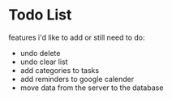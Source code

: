 # Todo List

features i'd like to add or still need to do: 

- undo delete
- undo clear list
- add categories to tasks
- add reminders to google calender
- move data from the server to the database
